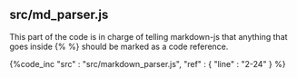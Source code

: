 ## src/md_parser.js

This part of the code is in charge of telling markdown-js that anything that goes inside {% %} should be marked as a code reference.

{%code_inc
    "src" : "src/markdown_parser.js",
    "ref" : {
        "line" : "2-24"
    }
%}